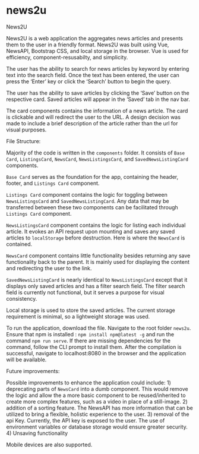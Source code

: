 # news2u

News2U

News2U is a web application the aggregates news articles and presents them to the user in a friendly format. News2U was built using Vue, NewsAPI, Bootstrap CSS, and local storage in the browser. Vue is used for efficiency, component-resusabilty, and simplicity.

The user has the ability to search for news articles by keyword by entering text into the search field. Once the text has been entered, the user can press the ‘Enter’ key or click the ‘Search’ button to begin the query.

The user has the ability to save articles by clicking the ‘Save’ button on the respective card. Saved articles will appear in the ‘Saved’ tab in the nav bar.

The card components contains the information of a news article. The card is clickable and will redirect the user to the URL. A design decision was made to include a brief description of the article rather than the url for visual purposes.


File Structure:

Majority of the code is written in the `components` folder. It consists of `Base Card`, `ListingsCard`, `NewsCard`, `NewsListingsCard`, and `SavedNewsListingCard` components.

`Base Card` serves as the foundation for the app, containing the header, footer, and `Listings Card` component.

`Listings Card` component contains the logic for toggling between `NewsListingsCard` and `SavedNewsListingCard`. Any data that may be transferred between these two components can be facilitated through `Listings Card` component.

`NewsListingsCard` component contains the logic for listing each individual article. It evokes an API request upon mounting and saves any saved articles to `localStorage` before destruction.  Here is where the `NewsCard` is contained.

`NewsCard` component contains little functionality besides returning any save functionality back to the parent. It is mainly used for displaying the content and redirecting the user to the link.

`SavedNewsListingCard` is nearly identical to `NewsListingsCard` except that it displays only saved articles and has a filter search field. The filter search field is currently not functional, but it serves a purpose for visual consistency.

Local storage is used to store the saved articles. The current storage requirement is minimal, so a lightweight storage was used.

To run the application, download the file. Navigate to the root folder `news2u`. Ensure that npm is installed : `npm install npm@latest -g` and run the command `npm run serve`. If there are missing dependencies for the command, follow the CLI prompt to install them. After the compilation is successful, navigate to localhost:8080 in the browser and the application will be available.


Future improvements:

Possible improvements to enhance the application could include:
 	1) deprecating parts of `NewsCard` into a dumb component. This would remove the logic and allow the a more basic component to be reused/inherited to create more complex features, such as a video in place of a still-image.
	2) addition of a sorting feature. The NewsAPI has more information that can be utilized to bring a flexible, holistic experience to the user.
	3) removal of the api Key. Currently, the API key is exposed to the user. The use of environment variables or database storage would ensure greater security.
  4) Unsaving functionality

Mobile devices are also supported.

